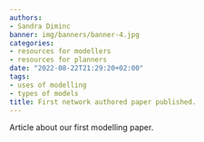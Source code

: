 ```yaml
---
authors:
- Sandra Diminc
banner: img/banners/banner-4.jpg
categories:
- resources for modellers
- resources for planners
date: "2022-08-22T21:29:20+02:00"
tags:
- uses of modelling
- types of models
title: First network authored paper published.
---
```


Article about our first modelling paper.